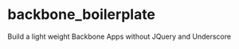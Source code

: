backbone_boilerplate
====================

Build a light weight Backbone Apps without JQuery and Underscore 
